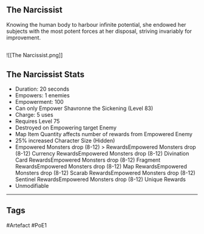 ## The Narcissist
Knowing the human body to harbour infinite potential,
she endowed her subjects with the most potent forces at her disposal,
striving invariably for improvement.
##
![[The Narcissist.png]]
## The Narcissist Stats
- Duration: 20 seconds
- Empowers: 1 enemies
- Empowerment: 100
- Can only Empower Shavronne the Sickening (Level 83)
- Charge: 5 uses
- Requires Level 75
- Destroyed on Empowering target Enemy
- Map Item Quantity affects number of rewards from Empowered Enemy
- 25% increased Character Size (Hidden)
- Empowered Monsters drop (8-12) > RewardsEmpowered Monsters drop (8-12) Currency RewardsEmpowered Monsters drop (8-12) Divination Card RewardsEmpowered Monsters drop (8-12) Fragment RewardsEmpowered Monsters drop (8-12) Map RewardsEmpowered Monsters drop (8-12) Scarab RewardsEmpowered Monsters drop (8-12) Sentinel RewardsEmpowered Monsters drop (8-12) Unique Rewards
- Unmodifiable


---
## Tags
#Artefact
#PoE1